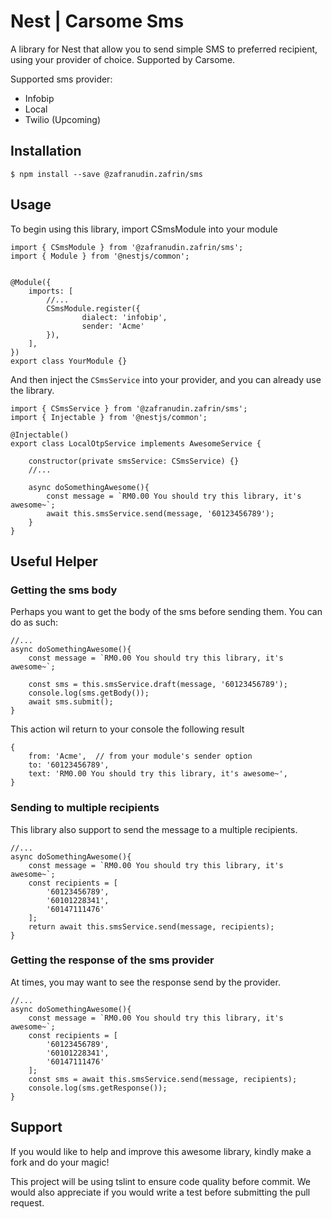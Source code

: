 # Nest | Carsome Sms

A library for Nest that allow you to send simple SMS to preferred recipient, using your
provider of choice. Supported by Carsome.

Supported sms provider:

* Infobip
* Local
* Twilio (Upcoming)

## Installation

```
$ npm install --save @zafranudin.zafrin/sms
```

## Usage

To begin using this library, import CSmsModule into your module

```
import { CSmsModule } from '@zafranudin.zafrin/sms';
import { Module } from '@nestjs/common';


@Module({
    imports: [
        //...
        CSmsModule.register({
                dialect: 'infobip', 
                sender: 'Acme' 
        }),
    ],
})
export class YourModule {}
```

And then inject the `CSmsService` into your provider, and you can already
use the library.

```
import { CSmsService } from '@zafranudin.zafrin/sms';
import { Injectable } from '@nestjs/common';

@Injectable()
export class LocalOtpService implements AwesomeService {

    constructor(private smsService: CSmsService) {}
    //...
    
    async doSomethingAwesome(){
        const message = `RM0.00 You should try this library, it's awesome~`;
        await this.smsService.send(message, '60123456789');
    }
}
```

## Useful Helper

### Getting the sms body

Perhaps you want to get the body of the sms before sending them. You can do as such:

```
//...
async doSomethingAwesome(){
    const message = `RM0.00 You should try this library, it's awesome~`;

    const sms = this.smsService.draft(message, '60123456789');
    console.log(sms.getBody());
    await sms.submit();
}

```

This action wil return to your console the following result

```
{
    from: 'Acme',  // from your module's sender option
    to: '60123456789',
    text: 'RM0.00 You should try this library, it's awesome~',
}
```

### Sending to multiple recipients

This library also support to send the message to a multiple recipients.

```
//...
async doSomethingAwesome(){
    const message = `RM0.00 You should try this library, it's awesome~`;
    const recipients = [
        '60123456789',
        '60101228341',
        '60147111476'
    ];
    return await this.smsService.send(message, recipients);
}

```

### Getting the response of the sms provider

At times, you may want to see the response send by the provider.

```
//...
async doSomethingAwesome(){
    const message = `RM0.00 You should try this library, it's awesome~`;
    const recipients = [
        '60123456789',
        '60101228341',
        '60147111476'
    ];
    const sms = await this.smsService.send(message, recipients);
    console.log(sms.getResponse());
}

```

## Support

If you would like to help and improve this awesome library, kindly make a fork and do your magic!

This project will be using tslint to ensure code quality before commit. We would also appreciate
if you would write a test before submitting the pull request.
